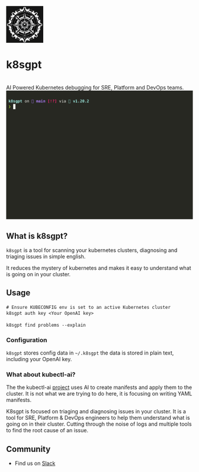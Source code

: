 <img src="images/logo.png" width="100px;" />

# k8sgpt

<br />
AI Powered Kubernetes debugging for SRE, Platform and DevOps teams.
<br />

<img src="images/demo.gif" width=650px; />

## What is k8sgpt?

`k8sgpt` is a tool for scanning your kubernetes clusters, diagnosing and triaging issues in simple english.

It reduces the mystery of kubernetes and makes it easy to understand what is going on in your cluster.


## Usage

```
# Ensure KUBECONFIG env is set to an active Kubernetes cluster
k8sgpt auth key <Your OpenAI key>

k8sgpt find problems --explain

```

### Configuration 

`k8sgpt` stores config data in `~/.k8sgpt` the data is stored in plain text, including your OpenAI key.


### What about kubectl-ai?

The the kubectl-ai [project](https://github.com/sozercan/kubectl-ai) uses AI to create manifests and apply them to the cluster. It is not what we are trying to do here, it is focusing on writing YAML manifests.

K8sgpt is focused on triaging and diagnosing issues in your cluster. It is a tool for SRE, Platform & DevOps engineers to help them understand what is going on in their cluster. Cutting through the noise of logs and multiple tools to find the root cause of an issue.

## Community
* Find us on [Slack](https://cloud-native.slack.com/channels/k8sgpt-ai)
